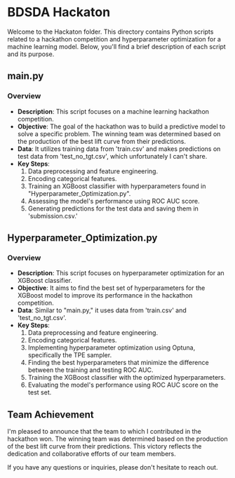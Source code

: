 # BDSDA Hackaton

Welcome to the Hackaton folder. This directory contains Python scripts related to a hackathon competition and hyperparameter optimization for a machine learning model. Below, you'll find a brief description of each script and its purpose.

## main.py

### Overview
- **Description**: This script focuses on a machine learning hackathon competition.
- **Objective**: The goal of the hackathon was to build a predictive model to solve a specific problem. The winning team was determined based on the production of the best lift curve from their predictions.
- **Data**: It utilizes training data from 'train.csv' and makes predictions on test data from 'test_no_tgt.csv', which unfortunately I can't share.
- **Key Steps**:
  1. Data preprocessing and feature engineering.
  2. Encoding categorical features.
  3. Training an XGBoost classifier with hyperparameters found in "Hyperparameter_Optimization.py".
  4. Assessing the model's performance using ROC AUC score.
  5. Generating predictions for the test data and saving them in 'submission.csv.'

## Hyperparameter_Optimization.py

### Overview
- **Description**: This script focuses on hyperparameter optimization for an XGBoost classifier.
- **Objective**: It aims to find the best set of hyperparameters for the XGBoost model to improve its performance in the hackathon competition.
- **Data**: Similar to "main.py," it uses data from 'train.csv' and 'test_no_tgt.csv'.
- **Key Steps**:
  1. Data preprocessing and feature engineering.
  2. Encoding categorical features.
  3. Implementing hyperparameter optimization using Optuna, specifically the TPE sampler.
  4. Finding the best hyperparameters that minimize the difference between the training and testing ROC AUC.
  5. Training the XGBoost classifier with the optimized hyperparameters.
  6. Evaluating the model's performance using ROC AUC score on the test set.

## Team Achievement

I'm pleased to announce that the team to which I contributed in the hackathon won. The winning team was determined based on the production of the best lift curve from their predictions. This victory reflects the dedication and collaborative efforts of our team members.

If you have any questions or inquiries, please don't hesitate to reach out.
